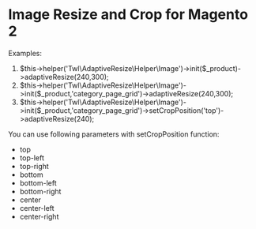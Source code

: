 
# Image Resize and Crop for Magento 2

Examples:
  1.  $this->helper('Twl\AdaptiveResize\Helper\Image')->init($_product)->adaptiveResize(240,300);
  2.  $this->helper('Twl\AdaptiveResize\Helper\Image')->init($_product,'category_page_grid')->adaptiveResize(240,300);
  3.  $this->helper('Twl\AdaptiveResize\Helper\Image')->init($_product,'category_page_grid')->setCropPosition('top')->adaptiveResize(240);

You can use following parameters with setCropPosition function:
  - top
  - top-left
  - top-right
  - bottom
  - bottom-left
  - bottom-right
  - center
  - center-left
  - center-right

